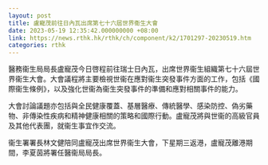 ```yaml
---
layout: post
title: 盧寵茂前往日內瓦出席第七十六屆世界衞生大會
date: 2023-05-19 12:35:42.000000000 +08:00
link: https://news.rthk.hk/rthk/ch/component/k2/1701297-20230519.htm
categories: rthk
---
```


醫務衞生局局長盧寵茂今日啓程前往瑞士日內瓦，出席世界衞生組織第七十六屆世界衞生大會。大會議程將主要檢視世衞在應對衞生突發事件方面的工作，包括《國際衞生條例》，以及強化世衞為衞生突發事件的準備和應對相關事件的能力。

大會討論議題亦包括與全民健康覆蓋、基層醫療、傳統醫學、感染防控、偽劣藥物、非傳染性疾病和精神健康相關的策略和國際行動。盧寵茂將與世衞的高級官員及其他代表團，就衞生事宜作交流。

衞生署署長林文健陪同盧寵茂出席世界衞生大會，下星期三返港，盧寵茂離港期間，李夏茵將署任醫衞局局長。
